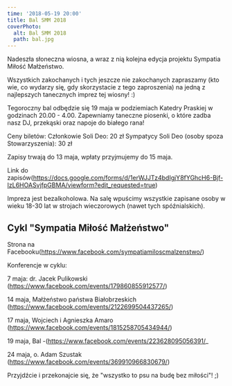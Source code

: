 ```yaml
---
time: '2018-05-19 20:00'
title: Bal SMM 2018
coverPhoto:
  alt: Bal SMM 2018
  path: bal.jpg
---
```

Nadeszła słoneczna wiosna, a wraz z nią kolejna edycja projektu Sympatia Miłość Małżeństwo. 

Wszystkich zakochanych i tych jeszcze nie zakochanych zapraszamy (kto wie, co wydarzy się, gdy skorzystacie z tego zaproszenia) na jedną z najlepszych tanecznych imprez tej wiosny! :)

Tegoroczny bal odbędzie się 19 maja w podziemiach Katedry Praskiej w godzinach 20.00 - 4.00.
Zapewniamy taneczne piosenki, o które zadba nasz DJ, przekąski oraz napoje do białego rana! 

Ceny biletów:
Członkowie Soli Deo: 20 zł
Sympatycy Soli Deo (osoby spoza Stowarzyszenia): 30 zł

Zapisy trwają do 13 maja, wpłaty przyjmujemy do 15 maja.

Link do zapisów(https://docs.google.com/forms/d/1erWJJTz4bdIgjY8fYGhcH6-Bjf-IzL6HOASvjfpGBMA/viewform?edit_requested=true)

Impreza jest bezalkoholowa. Na salę wpuścimy wszystkie zapisane osoby w wieku 18-30 lat w strojach wieczorowych (nawet tych spóźnialskich).



## Cykl "Sympatia Miłość Małżeństwo"
Strona na Facebooku(https://www.facebook.com/sympatiamiloscmalzenstwo/)

Konferencje w cyklu:

7 maja: dr. Jacek Pulikowski (https://www.facebook.com/events/179860855912577/)

14 maja, Małżeństwo państwa Białobrzeskich (https://www.facebook.com/events/2122699504437265/)

17 maja, Wojciech i Agnieszka Amaro (https://www.facebook.com/events/1815258705434944/)

19 maja, Bal -(https://www.facebook.com/events/223628095056391/_

24 maja, o. Adam Szustak (https://www.facebook.com/events/369910966830679/)

Przyjdźcie i przekonajcie się, że "wszystko to psu na budę bez miłości"! ;)